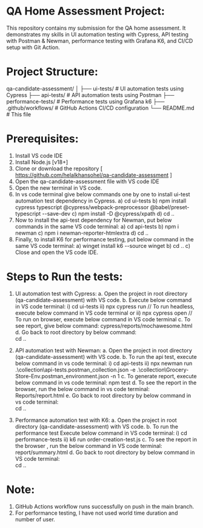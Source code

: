 # QA Home Assessment Project:

This repository contains my submission for the QA home assessment. It demonstrates my skills in UI automation testing with Cypress, API testing with Postman & Newman, performance testing with Grafana K6, and CI/CD setup with Git Action.

# Project Structure:
qa-candidate-assessment/ 
│ 
├── ui-tests/ # UI automation tests using Cypress
├── api-tests/ # API automation tests using Postman
├── performance-tests/ # Performance tests using Grafana k6
├── .github/workflows/ # GitHub Actions CI/CD configuration
└── README.md # This file

# Prerequisites:
1.	Install VS code IDE
2.	Install Node.js [v18+]
3.	Clone or download the repository [ https://github.com/helalkhansohel/qa-candidate-assessment ] 
4.	Open the qa-candidate-assessment file with VS code IDE
5.	Open the new terminal in VS code.
6.	In vs code terminal give below commands one by one to install ui-test automation test dependency in Cypress.
a)	cd ui-tests
b)	npm install cypress typescript @cypress/webpack-preprocessor @babel/preset-typescript --save-dev
c)	npm install -D @cypress/xpath 
d)	cd ..
7.	Now to install the api-test dependency for Newman, put below commands in the same VS code terminal:
a)	cd api-tests
b)	npm i newman
c)	npm i newman-reporter-htmlextra
d)	cd ..
8.	 Finally, to install K6 for performance testing, put below command in the same VS code terminal:
a)	winget install k6 --source winget
b)	cd ..
c)  Close and open the VS code IDE.

# Steps to Run the tests:
1.	UI automation test with Cypress:
a.	Open the project in root directory (qa-candidate-assessment) with VS code.
b.	Execute below command in VS code terminal:
    i) cd ui-tests
    ii) npx cypress run      // To run headless, execute below command in VS code terminal
    or
    ii) npx cypress open   // To run on browser, execute below command in VS code terminal
c.	To see report, give below command:
    cypress/reports/mochawesome.html 
d.	Go back to root directory by below command:  
    cd ..
2.	API automation test with Newman:
a.	Open the project in root directory (qa-candidate-assessment) with VS code.
b.	To run the api test, execute below command in vs code terminal:
    i) cd api-tests
    ii) npx newman run .\collection\api-tests.postman_collection.json -e .\collection\Grocery-Store-Env.postman_environment.json -n 1
c.	To generate report, execute below command in vs code terminal:
    npm test
d.	To see the report in the browser, run the below command in vs code terminal:
    Reports/report.html
e.	Go back to root directory by below command in vs code terminal:  
    cd ..

3.	Performance automation test with K6:
a.	Open the project in root directory (qa-candidate-assessment) with VS code.
b.	To run the performance test Execute below command in VS code terminal:
    i) cd performance-tests
	ii) k6 run order-creation-test.js
c.	To see the report in the browser , run the below command in VS code terminal:
report/summary.html
d.	Go back to root directory by below command in VS code terminal:  
    cd ..

# Note: 
1.	GitHub Actions workflow runs successfully on push in the main branch.
2.	For performance testing, I have not used world time duration and number of user. 
